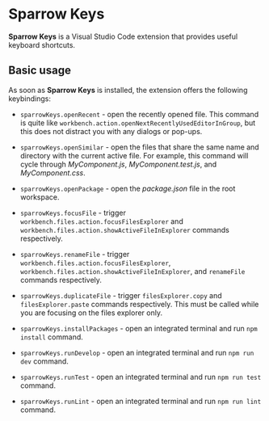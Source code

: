 # Sparrow Keys

**Sparrow Keys** is a Visual Studio Code extension that provides useful keyboard shortcuts.

## Basic usage

As soon as **Sparrow Keys** is installed, the extension offers the following keybindings:

- `sparrowKeys.openRecent` - open the recently opened file. This command is quite like `workbench.action.openNextRecentlyUsedEditorInGroup`, but this does not distract you with any dialogs or pop-ups.

- `sparrowKeys.openSimilar` - open the files that share the same name and directory with the current active file. For example, this command will cycle through _MyComponent.js_, _MyComponent.test.js_, and _MyComponent.css_.

- `sparrowKeys.openPackage` - open the _package.json_ file in the root workspace.

- `sparrowKeys.focusFile` - trigger `workbench.files.action.focusFilesExplorer` and `workbench.files.action.showActiveFileInExplorer` commands respectively.

- `sparrowKeys.renameFile` - trigger `workbench.files.action.focusFilesExplorer`, `workbench.files.action.showActiveFileInExplorer`, and `renameFile` commands respectively.

- `sparrowKeys.duplicateFile` - trigger `filesExplorer.copy` and `filesExplorer.paste` commands respectively. This must be called while you are focusing on the files explorer only.

- `sparrowKeys.installPackages` - open an integrated terminal and run `npm install` command.

- `sparrowKeys.runDevelop` - open an integrated terminal and run `npm run dev` command.

- `sparrowKeys.runTest` - open an integrated terminal and run `npm run test` command.

- `sparrowKeys.runLint` - open an integrated terminal and run `npm run lint` command.
